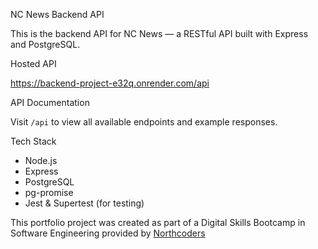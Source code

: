 NC News Backend API

This is the backend API for NC News — a RESTful API built with Express and PostgreSQL.

Hosted API

https://backend-project-e32q.onrender.com/api

API Documentation

Visit `/api` to view all available endpoints and example responses.

Tech Stack

- Node.js
- Express
- PostgreSQL
- pg-promise
- Jest & Supertest (for testing)

This portfolio project was created as part of a Digital Skills Bootcamp in Software Engineering provided by [Northcoders](https://northcoders.com/)